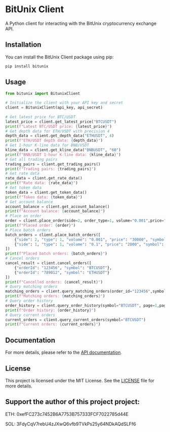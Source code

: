 # BitUnix Client

A Python client for interacting with the BitUnix cryptocurrency exchange API.

## Installation
You can install the BitUnix Client package using pip:
```bash
pip install bitunix
```

## Usage

```python
from bitunix import BitunixClient

# Initialize the client with your API key and secret
client = BitunixClient(api_key, api_secret)
    
# Get latest price for BTC/USDT
latest_price = client.get_latest_price("BTCUSDT")
print(f"Latest BTC/USDT price: {latest_price}")
# Get depth data for ETH/USDT with precision 4
depth_data = client.get_depth_data("ETHUSDT", 4)
print(f"ETH/USDT depth data: {depth_data}")
# Get 1-hour K-line data for BNB/USDT
kline_data = client.get_kline_data("BNBUSDT", "60")
print(f"BNB/USDT 1-hour K-line data: {kline_data}")
# Get all trading pairs
trading_pairs = client.get_trading_pairs()
print(f"Trading pairs: {trading_pairs}")
# Get rate data
rate_data = client.get_rate_data()
print(f"Rate data: {rate_data}")
# Get token data
token_data = client.get_token_data()
print(f"Token data: {token_data}")
# Get account balance
account_balance = client.get_account_balance()
print(f"Account balance: {account_balance}")
# Place an order
order = client.place_order(side=2, order_type=1, volume="0.001",price="30000", symbol="BTCUSDT")
print(f"Placed order: {order}")
# Place batch orders
batch_orders = client.place_batch_orders([
    {"side": 2, "type": 1, "volume": "0.001", "price": "30000", "symbol": "BTCUSDT"},
    {"side": 1, "type": 1, "volume": "0.1", "price": "2000", "symbol": "ETHUSDT"}
])
print(f"Placed batch orders: {batch_orders}")
# Cancel orders
cancel_result = client.cancel_orders([
    {"orderId": "123456", "symbol": "BTCUSDT"},
    {"orderId": "789012", "symbol": "ETHUSDT"}
])
print(f"Cancelled orders: {cancel_result}")
# Query matching orders
matching_orders = client.query_matching_orders(order_id="123456",symbol="BTCUSDT")
print(f"Matching orders: {matching_orders}")
# Query order history
order_history = client.query_order_history(symbol="BTCUSDT", page=1,page_size=10)
print(f"Order history: {order_history}")
# Query current orders
current_orders = client.query_current_orders(symbol="BTCUSDT")
print(f"Current orders: {current_orders}")


```

## Documentation

For more details, please refer to the [API documentation](https://api-doc.bitunix.com/en_us/).

## License

This project is licensed under the MIT License. See the [LICENSE](LICENSE) file for more details.

## Support the author of this project project:
ETH: 
0xefFC273c7452B6A7753B757333FCF7022785d44E

SOL:
3FdyCqV7rebU4zJXwQ6vfb9TVkPs25y64NDkAQdSLFf6


